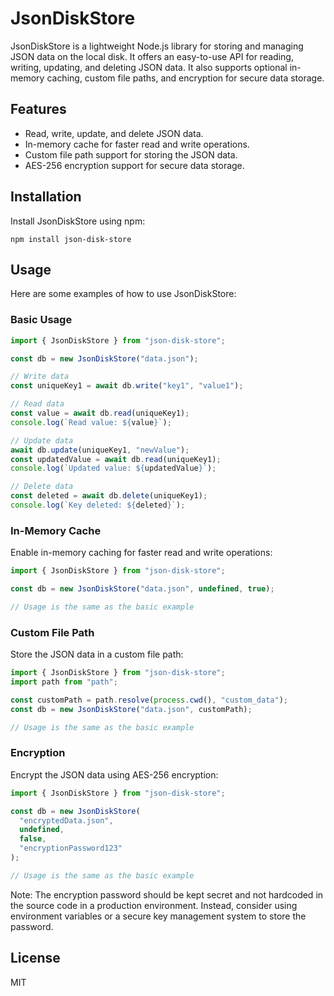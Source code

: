 # JsonDiskStore

JsonDiskStore is a lightweight Node.js library for storing and managing JSON data on the local disk. It offers an easy-to-use API for reading, writing, updating, and deleting JSON data. It also supports optional in-memory caching, custom file paths, and encryption for secure data storage.

## Features

- Read, write, update, and delete JSON data.
- In-memory cache for faster read and write operations.
- Custom file path support for storing the JSON data.
- AES-256 encryption support for secure data storage.

## Installation

Install JsonDiskStore using npm:

`npm install json-disk-store`

## Usage

Here are some examples of how to use JsonDiskStore:

### Basic Usage

```javascript
import { JsonDiskStore } from "json-disk-store";

const db = new JsonDiskStore("data.json");

// Write data
const uniqueKey1 = await db.write("key1", "value1");

// Read data
const value = await db.read(uniqueKey1);
console.log(`Read value: ${value}`);

// Update data
await db.update(uniqueKey1, "newValue");
const updatedValue = await db.read(uniqueKey1);
console.log(`Updated value: ${updatedValue}`);

// Delete data
const deleted = await db.delete(uniqueKey1);
console.log(`Key deleted: ${deleted}`);
```

### In-Memory Cache

Enable in-memory caching for faster read and write operations:

```javascript
import { JsonDiskStore } from "json-disk-store";

const db = new JsonDiskStore("data.json", undefined, true);

// Usage is the same as the basic example
```

### Custom File Path

Store the JSON data in a custom file path:

```javascript
import { JsonDiskStore } from "json-disk-store";
import path from "path";

const customPath = path.resolve(process.cwd(), "custom_data");
const db = new JsonDiskStore("data.json", customPath);

// Usage is the same as the basic example
```

### Encryption

Encrypt the JSON data using AES-256 encryption:

```javascript
import { JsonDiskStore } from "json-disk-store";

const db = new JsonDiskStore(
  "encryptedData.json",
  undefined,
  false,
  "encryptionPassword123"
);

// Usage is the same as the basic example
```

Note: The encryption password should be kept secret and not hardcoded in the source code in a production environment. Instead, consider using environment variables or a secure key management system to store the password.

## License

MIT

